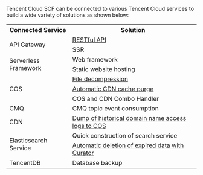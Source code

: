 Tencent Cloud SCF can be connected to various Tencent Cloud services to build a wide variety of solutions as shown below:

<table>
<tr>
<th>Connected Service</th>
<th>Solution</th>
</tr>
<tr>
<td rowspan=2>API Gateway</td>
<td><a href="https://intl.cloud.tencent.com/document/product/583/13197">RESTful API</a></td>
</tr>
<tr>
<td>SSR</td>
</tr>
<tr>
<td rowspan=2>Serverless Framework</td>
<td>Web framework</td>
</tr>
<tr>
<td>Static website hosting</td>
</tr>
<tr>
<td rowspan=3>COS</td>
<td><a href="https://intl.cloud.tencent.com/document/product/436/35663">File decompression</a></td>
</tr>
<tr>
<td><a href="https://intl.cloud.tencent.com/document/product/436/30611">Automatic CDN cache purge</a></td>
</tr>
<tr>
<td>COS and CDN Combo Handler</td>
</tr>
<tr>
<td>CMQ</td>
<td>CMQ topic event consumption</td>
</tr>
<tr>
<td>CDN</td>
<td><a href="https://intl.cloud.tencent.com/document/product/228/6316">Dump of historical domain name access logs to COS</a></td>
</tr>
<tr>
<td rowspan=2>Elasticsearch Service</td>
<td>Quick construction of search service</td>
</tr>
<tr>
<td><a href="https://intl.cloud.tencent.com/document/product/845/32613">Automatic deletion of expired data with Curator</a></td>
</tr>
<td>TencentDB</td>
<td>Database backup</td>
</tr>
</table>
